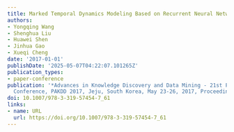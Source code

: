 ```yaml
---
title: Marked Temporal Dynamics Modeling Based on Recurrent Neural Network
authors:
- Yongqing Wang
- Shenghua Liu
- Huawei Shen
- Jinhua Gao
- Xueqi Cheng
date: '2017-01-01'
publishDate: '2025-05-07T04:22:07.101265Z'
publication_types:
- paper-conference
publication: '*Advances in Knowledge Discovery and Data Mining - 21st Pacific-Asia
  Conference, PAKDD 2017, Jeju, South Korea, May 23-26, 2017, Proceedings, Part I*'
doi: 10.1007/978-3-319-57454-7_61
links:
- name: URL
  url: https://doi.org/10.1007/978-3-319-57454-7_61
---
```

